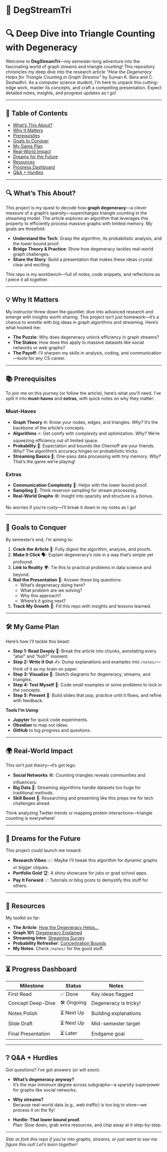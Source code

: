 # 🌟 **DegStreamTri**
# 🔍 Deep Dive into Triangle Counting with Degeneracy

Welcome to **DegStreamTri**—my semester-long adventure into the fascinating world of graph streams and triangle counting! This repository chronicles my deep dive into the research article *"How the Degeneracy Helps for Triangle Counting in Graph Streams"* by Suman K. Bera and C. Seshadhri. As a computer science student, I’m here to unpack this cutting-edge work, master its concepts, and craft a compelling presentation. Expect detailed notes, insights, and progress updates as I go!

---

## 📑 **Table of Contents**

- [What’s This About?](#whats-this-about)
- [Why It Matters](#why-it-matters)
- [Prerequisites](#prerequisites)
- [Goals to Conquer](#goals-to-conquer)
- [My Game Plan](#my-game-plan)
- [Real-World Impact](#real-world-impact)
- [Dreams for the Future](#dreams-for-the-future)
- [Resources](#resources)
- [Progress Dashboard](#progress-dashboard)
- [Q&A + Hurdles](#qa--hurdles)

---

## 🔍 **What’s This About?**

This project is my quest to decode how **graph degeneracy**—a clever measure of a graph’s sparsity—supercharges triangle counting in the streaming model. The article explores an algorithm that leverages this property to efficiently process massive graphs with limited memory. My goals are threefold:

- **Understand the Tech**: Grasp the algorithm, its probabilistic analysis, and the lower bound proof.
- **Bridge Theory & Practice**: Show how degeneracy tackles real-world graph challenges.
- **Share the Story**: Build a presentation that makes these ideas crystal clear and exciting.

This repo is my workbench—full of notes, code snippets, and reflections as I piece it all together.

---

## 💡 **Why It Matters**

My instructor threw down the gauntlet: dive into advanced research and emerge with insights worth sharing. This project isn’t just homework—it’s a chance to wrestle with big ideas in graph algorithms and streaming. Here’s what hooked me:

- **The Puzzle**: Why does degeneracy unlock efficiency in graph streams?
- **The Stakes**: How does this apply to massive datasets like social networks or web graphs?
- **The Payoff**: I’ll sharpen my skills in analysis, coding, and communication—tools for any CS career.

---

## 📚 **Prerequisites**

To join me on this journey (or follow the article), here’s what you’ll need. I’ve split it into **must-haves** and **extras**, with quick notes on why they matter:

### **Must-Haves**
- **Graph Theory** 🌐: Know your nodes, edges, and triangles. *Why?* It’s the backbone of the article’s concepts.
- **Algorithms** ⚡: Get comfy with complexity and optimization. *Why?* We’re squeezing efficiency out of limited space.
- **Probability** 🎲: Expectation and bounds like Chernoff are your friends. *Why?* The algorithm’s accuracy hinges on probabilistic tricks.
- **Streaming Basics** 🌊: One-pass data processing with tiny memory. *Why?* That’s the game we’re playing!

### **Extras**
- **Communication Complexity** 📡: Helps with the lower bound proof.
- **Sampling** 🎯: Think reservoir sampling for stream processing.
- **Real-World Graphs** 🕸️: Insight into sparsity and structure is a bonus.

No worries if you’re rusty—I’ll break it down in my notes as I go!

---

## 🎯 **Goals to Conquer**

By semester’s end, I’m aiming to:

1. **Crack the Article** 📜: Fully digest the algorithm, analysis, and proofs.
2. **Make It Click** 🗣️: Explain degeneracy’s role in a way that’s simple yet profound.
3. **Link to Reality** 🌍: Tie this to practical problems in data science and beyond.
4. **Nail the Presentation** 🎤: Answer these big questions:
   - What’s degeneracy doing here?
   - What problem are we solving?
   - Why this approach?
   - Where’s it going next?
5. **Track My Growth** 📝: Fill this repo with insights and lessons learned.

---

## 🛠 **My Game Plan**

Here’s how I’ll tackle this beast:

- **Step 1: Read Deeply** 📖: Break the article into chunks, annotating every “aha!” and “huh?” moment.
- **Step 2: Write It Out** ✍️: Dump explanations and examples into `/notes/`—think of it as my brain on paper.
- **Step 3: Visualize** 🧠: Sketch diagrams for degeneracy, streams, and triangles.
- **Step 4: Test Myself** 🧩: Code small examples or solve problems to lock in the concepts.
- **Step 5: Present** 🎨: Build slides that pop, practice until it flows, and refine with feedback.

**Tools I’m Using**:
- **Jupyter** for quick code experiments.
- **Obsidian** to map out ideas.
- **GitHub** to log progress and questions.

---

## 🌍 **Real-World Impact**

This isn’t just theory—it’s got legs:

- **Social Networks** 🕸️: Counting triangles reveals communities and influencers.
- **Big Data** 💾: Streaming algorithms handle datasets too huge for traditional methods.
- **Skill Boost** 🔧: Researching and presenting like this preps me for tech challenges ahead.

Think analyzing Twitter trends or mapping protein interactions—triangle counting is everywhere!

---

## 🚀 **Dreams for the Future**

This project could launch me toward:

- **Research Vibes** 📈: Maybe I’ll tweak this algorithm for dynamic graphs or bigger cliques.
- **Portfolio Gold** 🏆: A shiny showcase for jobs or grad school apps.
- **Pay It Forward** 💡: Tutorials or blog posts to demystify this stuff for others.

---

## 📎 **Resources**

My toolkit so far:

- **The Article**: [How the Degeneracy Helps...](https://arxiv.org/abs/2003.13151)
- **Graph 101**: [Degeneracy Explained](https://en.wikipedia.org/wiki/Degeneracy_(graph_theory))
- **Streaming Intro**: [Streaming Survey](https://arxiv.org/abs/1807.04262)
- **Probability Refresher**: [Concentration Bounds](https://en.wikipedia.org/wiki/Concentration_inequality)
- **My Notes**: Check `/notes/` for the good stuff.

---

## ⏳ **Progress Dashboard**

| Milestone            | Status       | Notes                       |
|----------------------|--------------|-----------------------------|
| First Read           | ✅ Done      | Key ideas flagged           |
| Concept Deep-Dive    | 🛠 Ongoing   | Degeneracy is tricky!       |
| Notes Polish         | ⏳ Next Up   | Building explanations       |
| Slide Draft          | ⏳ Next Up   | Mid-semester target         |
| Final Presentation   | ⏳ Later     | Endgame goal                |

---

## ❔ **Q&A + Hurdles**

Got questions? I’ve got answers (or will soon):

- **What’s degeneracy anyway?**  
  It’s the max minimum degree across subgraphs—a sparsity superpower for graphs like social networks.

- **Why streams?**  
  Because real-world data (e.g., web traffic) is too big to store—we process it on the fly!

- **Hurdle: That lower bound proof.**  
  Plan: Slow down, grab extra resources, and chip away at it step-by-step.

---

*Star or fork this repo if you’re into graphs, streams, or just want to see me figure this out! Let’s learn together!*
